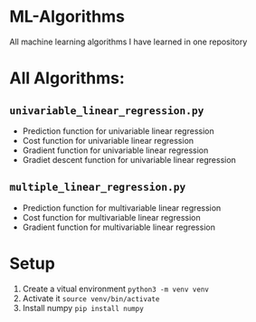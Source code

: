 # ML-Algorithms
 All machine learning algorithms I have learned in one repository

# All Algorithms:
## ```univariable_linear_regression.py```
- Prediction function for univariable linear regression
- Cost function for univariable linear regression
- Gradient function for univariable linear regression
- Gradiet descent function for univariable linear regression
## ```multiple_linear_regression.py```
- Prediction function for multivariable linear regression
- Cost function for multivariable linear regression
- Gradient function for multivariable linear regression

# Setup
1. Create a vitual environment
    ```python3 -m venv venv```
2. Activate it
    ```source venv/bin/activate```
3. Install numpy
    ```pip install numpy```